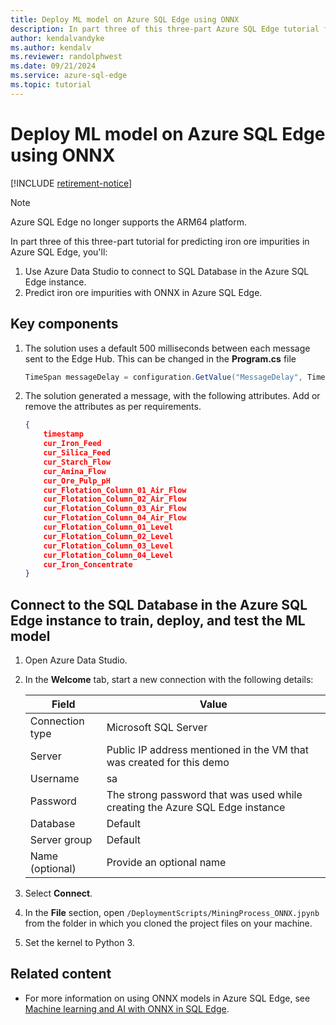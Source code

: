 ```yaml
---
title: Deploy ML model on Azure SQL Edge using ONNX
description: In part three of this three-part Azure SQL Edge tutorial for predicting iron ore impurities, you'll run the ONNX machine learning models on SQL Edge.
author: kendalvandyke
ms.author: kendalv
ms.reviewer: randolphwest
ms.date: 09/21/2024
ms.service: azure-sql-edge
ms.topic: tutorial
---
```

# Deploy ML model on Azure SQL Edge using ONNX

[!INCLUDE [retirement-notice](includes/retirement-notice.md)]

> [!NOTE]  
> Azure SQL Edge no longer supports the ARM64 platform.

In part three of this three-part tutorial for predicting iron ore impurities in Azure SQL Edge, you'll:

1. Use Azure Data Studio to connect to SQL Database in the Azure SQL Edge instance.
1. Predict iron ore impurities with ONNX in Azure SQL Edge.

## Key components

1. The solution uses a default 500 milliseconds between each message sent to the Edge Hub. This can be changed in the **Program.cs** file

   ```csharp
   TimeSpan messageDelay = configuration.GetValue("MessageDelay", TimeSpan.FromMilliseconds(500));
   ```

1. The solution generated a message, with the following attributes. Add or remove the attributes as per requirements.

   ```json
   {
       timestamp
       cur_Iron_Feed
       cur_Silica_Feed
       cur_Starch_Flow
       cur_Amina_Flow
       cur_Ore_Pulp_pH
       cur_Flotation_Column_01_Air_Flow
       cur_Flotation_Column_02_Air_Flow
       cur_Flotation_Column_03_Air_Flow
       cur_Flotation_Column_04_Air_Flow
       cur_Flotation_Column_01_Level
       cur_Flotation_Column_02_Level
       cur_Flotation_Column_03_Level
       cur_Flotation_Column_04_Level
       cur_Iron_Concentrate
   }
   ```

## Connect to the SQL Database in the Azure SQL Edge instance to train, deploy, and test the ML model

1. Open Azure Data Studio.

1. In the **Welcome** tab, start a new connection with the following details:

   | Field | Value |
   | --- | --- |
   | Connection type | Microsoft SQL Server |
   | Server | Public IP address mentioned in the VM that was created for this demo |
   | Username | sa |
   | Password | The strong password that was used while creating the Azure SQL Edge instance |
   | Database | Default |
   | Server group | Default |
   | Name (optional) | Provide an optional name |

1. Select **Connect**.

1. In the **File** section, open `/DeploymentScripts/MiningProcess_ONNX.jpynb` from the folder in which you cloned the project files on your machine.

1. Set the kernel to Python 3.

## Related content

- For more information on using ONNX models in Azure SQL Edge, see [Machine learning and AI with ONNX in SQL Edge](onnx-overview.md).
